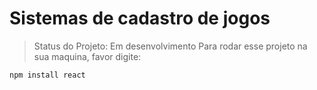<H1> Sistemas de cadastro de jogos </h1>

> Status do Projeto: Em desenvolvimento
 Para rodar esse projeto na sua maquina, favor digite:
 
 
```
npm install react
```
